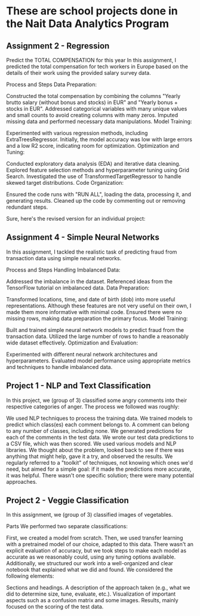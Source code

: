 # These are school projects done in the Nait Data Analytics Program

## Assignment 2 - Regression

Predict the TOTAL COMPENSATION for this year
In this assignment, I predicted the total compensation for tech workers in Europe based on the details of their work using the provided salary survey data.

Process and Steps
Data Preparation:

Constructed the total compensation by combining the columns "Yearly brutto salary (without bonus and stocks) in EUR" and "Yearly bonus + stocks in EUR".
Addressed categorical variables with many unique values and small counts to avoid creating columns with many zeros.
Imputed missing data and performed necessary data manipulations.
Model Training:

Experimented with various regression methods, including ExtraTreesRegressor.
Initially, the model accuracy was low with large errors and a low R2 score, indicating room for optimization.
Optimization and Tuning:

Conducted exploratory data analysis (EDA) and iterative data cleaning.
Explored feature selection methods and hyperparameter tuning using Grid Search.
Investigated the use of TransformedTargetRegressor to handle skewed target distributions.
Code Organization:

Ensured the code runs with "RUN ALL", loading the data, processing it, and generating results.
Cleaned up the code by commenting out or removing redundant steps.


Sure, here's the revised version for an individual project:

## Assignment 4 - Simple Neural Networks

In this assignment, I tackled the realistic task of predicting fraud from transaction data using simple neural networks.

Process and Steps
Handling Imbalanced Data:

Addressed the imbalance in the dataset. Referenced ideas from the TensorFlow tutorial on imbalanced data.
Data Preparation:

Transformed locations, time, and date of birth (dob) into more useful representations. Although these features are not very useful on their own, I made them more informative with minimal code.
Ensured there were no missing rows, making data preparation the primary focus.
Model Training:

Built and trained simple neural network models to predict fraud from the transaction data.
Utilized the large number of rows to handle a reasonably wide dataset effectively.
Optimization and Evaluation:

Experimented with different neural network architectures and hyperparameters.
Evaluated model performance using appropriate metrics and techniques to handle imbalanced data.

## Project 1 - NLP and Text Classification

In this project, we (group of 3) classified some angry comments into their respective categories of anger. The process we followed was roughly:

We used NLP techniques to process the training data.
We trained models to predict which class(es) each comment belongs to.
A comment can belong to any number of classes, including none.
We generated predictions for each of the comments in the test data.
We wrote our test data predictions to a CSV file, which was then scored.
We used various models and NLP libraries. We thought about the problem, looked back to see if there was anything that might help, gave it a try, and observed the results. We regularly referred to a "toolkit" of techniques, not knowing which ones we'd need, but aimed for a simple goal: if it made the predictions more accurate, it was helpful. There wasn't one specific solution; there were many potential approaches.


## Project 2 - Veggie Classification

In this assignment, we (group of 3) classified images of vegetables.

Parts
We performed two separate classifications:

First, we created a model from scratch.
Then, we used transfer learning with a pretrained model of our choice, adapted to this data.
There wasn't an explicit evaluation of accuracy, but we took steps to make each model as accurate as we reasonably could, using any tuning options available. Additionally, we structured our work into a well-organized and clear notebook that explained what we did and found. We considered the following elements:

Sections and headings.
A description of the approach taken (e.g., what we did to determine size, tune, evaluate, etc.).
Visualization of important aspects such as a confusion matrix and some images.
Results, mainly focused on the scoring of the test data.


